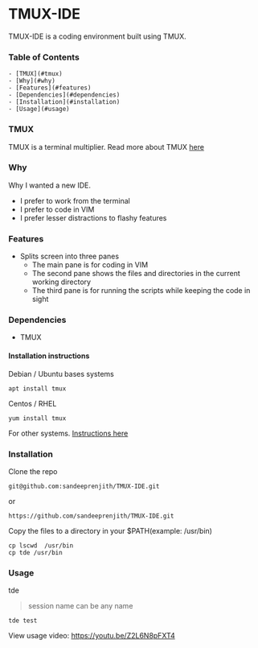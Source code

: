 # TMUX-IDE

TMUX-IDE is a coding environment built using TMUX. 


### Table of Contents

	- [TMUX](#tmux)
	- [Why](#why)
	- [Features](#features)
	- [Dependencies](#dependencies)
	- [Installation](#installation)
	- [Usage](#usage)

### TMUX

TMUX is a terminal multiplier. 
Read more about TMUX [here](https://github.com/tmux/tmux/blob/master/README)

### Why

Why I wanted a new IDE. 

* I prefer to work from the terminal
* I prefer to code in VIM
* I prefer lesser distractions to flashy features

### Features

* Splits screen into three panes
	- The main pane is for coding in VIM
	- The second pane shows the files and directories in the current working directory
	- The third pane is for running the scripts while keeping the code in sight

### Dependencies

* TMUX

#### Installation instructions

Debian / Ubuntu bases systems

```
apt install tmux

```

Centos / RHEL

```
yum install tmux

```

For other systems. [Instructions here](https://github.com/tmux/tmux/wiki)

### Installation 

Clone the repo

```
git@github.com:sandeeprenjith/TMUX-IDE.git

```

or 

```
https://github.com/sandeeprenjith/TMUX-IDE.git

```
Copy the files to a directory in your $PATH(example: /usr/bin)

```
cp lscwd  /usr/bin
cp tde /usr/bin

```

### Usage

tde <session name>

> session name can be any name

```
tde test

```

View usage video: https://youtu.be/Z2L6N8pFXT4
